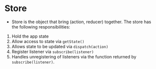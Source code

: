 # Store
- Store is the object that bring (action, reducer) together. The store has the following responsibilities:
 1. Hold the app state
 2. Allow access  to state via `getState()`
 3. Allows state to be updated via `dispatch(action)`
 4. Register listener via `subscribe(listener)`
 5. Handles unregistering of listeners via the function returned by `subscribe(listener)`.
